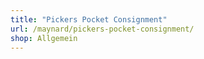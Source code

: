 ```yaml
---
title: "Pickers Pocket Consignment"
url: /maynard/pickers-pocket-consignment/
shop: Allgemein
---
```

